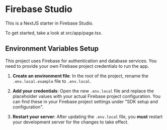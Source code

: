 # Firebase Studio

This is a NextJS starter in Firebase Studio.

To get started, take a look at src/app/page.tsx.

## Environment Variables Setup

This project uses Firebase for authentication and database services. You need to provide your own Firebase project credentials to run the app.

1.  **Create an environment file**: In the root of the project, rename the `.env.local.example` file to `.env.local`.

2.  **Add your credentials**: Open the new `.env.local` file and replace the placeholder values with your actual Firebase project configuration. You can find these in your Firebase project settings under "SDK setup and configuration".

3.  **Restart your server**: After updating the `.env.local` file, you **must** restart your development server for the changes to take effect.
